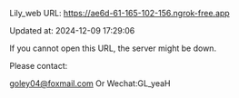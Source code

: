 Lily_web URL: https://ae6d-61-165-102-156.ngrok-free.app

Updated at: 2024-12-09 17:29:06

If you cannot open this URL, the server might be down.

Please contact: 

goley04@foxmail.com Or Wechat:GL_yeaH